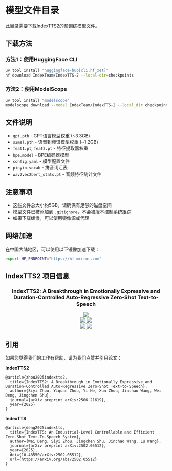 # 模型文件目录

此目录需要下载IndexTTS2的预训练模型文件。

## 下载方法

### 方法1：使用HuggingFace CLI
```bash
uv tool install "huggingface-hub[cli,hf_xet]"
hf download IndexTeam/IndexTTS-2 --local-dir=checkpoints
```

### 方法2：使用ModelScope
```bash
uv tool install "modelscope"
modelscope download --model IndexTeam/IndexTTS-2 --local_dir checkpoints
```

## 文件说明

- `gpt.pth` - GPT语言模型权重 (~3.3GB)
- `s2mel.pth` - 语音到频谱模型权重 (~1.2GB)
- `feat1.pt`, `feat2.pt` - 特征提取器权重
- `bpe.model` - BPE编码器模型
- `config.yaml` - 模型配置文件
- `pinyin.vocab` - 拼音词汇表
- `wav2vec2bert_stats.pt` - 音频特征统计文件

## 注意事项

- 这些文件总大小约5GB，请确保有足够的磁盘空间
- 模型文件已被添加到 `.gitignore`，不会被版本控制系统跟踪
- 如果下载缓慢，可以使用镜像源或代理

## 网络加速

在中国大陆地区，可以使用以下镜像加速下载：

```bash
export HF_ENDPOINT="https://hf-mirror.com"
```

## IndexTTS2 项目信息

<div align="center">
  <h3>IndexTTS2: A Breakthrough in Emotionally Expressive and Duration-Controlled Auto-Regressive Zero-Shot Text-to-Speech</h3>
</div>

<div align="center">
  <a href='https://arxiv.org/abs/2506.21619'>
    <img src='https://img.shields.io/badge/ArXiv-2506.21619-red?logo=arxiv'/>
  </a>
  <br/>
  <a href='https://github.com/index-tts/index-tts'>
    <img src='https://img.shields.io/badge/GitHub-Code-orange?logo=github'/>
  </a>
  <a href='https://index-tts.github.io/index-tts2.github.io/'>
    <img src='https://img.shields.io/badge/GitHub-Demo-orange?logo=github'/>
  </a>
  <br/>
  <a href='https://huggingface.co/IndexTeam/IndexTTS-2'>
    <img src='https://img.shields.io/badge/HuggingFace-Model-blue?logo=huggingface' />
  </a>
  <a href='https://modelscope.cn/models/IndexTeam/IndexTTS-2'>
    <img src='https://img.shields.io/badge/ModelScope-Model-purple?logo=modelscope'/>
  </a>
</div>

## 引用

如果您觉得我们的工作有帮助，请为我们点赞并引用论文：

**IndexTTS2**
```
@article{zhou2025indextts2,
  title={IndexTTS2: A Breakthrough in Emotionally Expressive and Duration-Controlled Auto-Regressive Zero-Shot Text-to-Speech},
  author={Siyi Zhou, Yiquan Zhou, Yi He, Xun Zhou, Jinchao Wang, Wei Deng, Jingchen Shu},
  journal={arXiv preprint arXiv:2506.21619},
  year={2025}
}
```

**IndexTTS**
```
@article{deng2025indextts,
  title={IndexTTS: An Industrial-Level Controllable and Efficient Zero-Shot Text-To-Speech System},
  author={Wei Deng, Siyi Zhou, Jingchen Shu, Jinchao Wang, Lu Wang},
  journal={arXiv preprint arXiv:2502.05512},
  year={2025},
  doi={10.48550/arXiv:2502.05512},
  url={https://arxiv.org/abs/2502.05512}
}
```